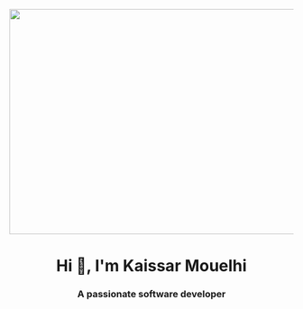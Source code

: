 <p align="center">
<img src="https://c4.wallpaperflare.com/wallpaper/615/294/495/artwork-deer-antlers-forest-wallpaper-thumb.jpg" data-canonical-src="https://c4.wallpaperflare.com/wallpaper/615/294/495/artwork-deer-antlers-forest-wallpaper-thumb.jpg" width="800" height="400" />
</p>

<h1 align="center">Hi 👋, I'm Kaissar Mouelhi</h1>
<h3 align="center">A passionate software developer</h3>


